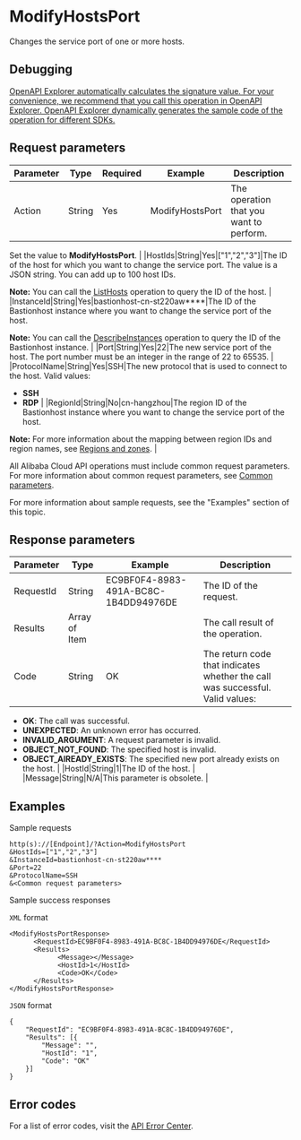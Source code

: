 # ModifyHostsPort

Changes the service port of one or more hosts.

## Debugging

[OpenAPI Explorer automatically calculates the signature value. For your convenience, we recommend that you call this operation in OpenAPI Explorer. OpenAPI Explorer dynamically generates the sample code of the operation for different SDKs.](https://api.aliyun.com/#product=Yundun-bastionhost&api=ModifyHostsPort&type=RPC&version=2019-12-09)

## Request parameters

|Parameter|Type|Required|Example|Description|
|---------|----|--------|-------|-----------|
|Action|String|Yes|ModifyHostsPort|The operation that you want to perform.

 Set the value to **ModifyHostsPort**. |
|HostIds|String|Yes|\["1","2","3"\]|The ID of the host for which you want to change the service port. The value is a JSON string. You can add up to 100 host IDs.

 **Note:** You can call the [ListHosts](~~200665~~) operation to query the ID of the host. |
|InstanceId|String|Yes|bastionhost-cn-st220aw\*\*\*\*|The ID of the Bastionhost instance where you want to change the service port of the host.

 **Note:** You can call the [DescribeInstances](~~153281~~) operation to query the ID of the Bastionhost instance. |
|Port|String|Yes|22|The new service port of the host. The port number must be an integer in the range of 22 to 65535. |
|ProtocolName|String|Yes|SSH|The new protocol that is used to connect to the host. Valid values:

 -   **SSH**
-   **RDP** |
|RegionId|String|No|cn-hangzhou|The region ID of the Bastionhost instance where you want to change the service port of the host.

 **Note:** For more information about the mapping between region IDs and region names, see [Regions and zones](~~40654~~). |

All Alibaba Cloud API operations must include common request parameters. For more information about common request parameters, see [Common parameters](~~148139~~).

For more information about sample requests, see the "Examples" section of this topic.

## Response parameters

|Parameter|Type|Example|Description|
|---------|----|-------|-----------|
|RequestId|String|EC9BF0F4-8983-491A-BC8C-1B4DD94976DE|The ID of the request. |
|Results|Array of Item| |The call result of the operation. |
|Code|String|OK|The return code that indicates whether the call was successful. Valid values:

 -   **OK**: The call was successful.
-   **UNEXPECTED**: An unknown error has occurred.
-   **INVALID\_ARGUMENT**: A request parameter is invalid.
-   **OBJECT\_NOT\_FOUND**: The specified host is invalid.
-   **OBJECT\_AlREADY\_EXISTS**: The specified new port already exists on the host. |
|HostId|String|1|The ID of the host. |
|Message|String|N/A|This parameter is obsolete. |

## Examples

Sample requests

```
http(s)://[Endpoint]/?Action=ModifyHostsPort
&HostIds=["1","2","3"]
&InstanceId=bastionhost-cn-st220aw****
&Port=22
&ProtocolName=SSH
&<Common request parameters>
```

Sample success responses

`XML` format

```
<ModifyHostsPortResponse>
      <RequestId>EC9BF0F4-8983-491A-BC8C-1B4DD94976DE</RequestId>
      <Results>
            <Message></Message>
            <HostId>1</HostId>
            <Code>OK</Code>
      </Results>
</ModifyHostsPortResponse>
```

`JSON` format

```
{
	"RequestId": "EC9BF0F4-8983-491A-BC8C-1B4DD94976DE",
	"Results": [{
		"Message": "",
		"HostId": "1",
		"Code": "OK"
	}]
}
```

## Error codes

For a list of error codes, visit the [API Error Center](https://error-center.alibabacloud.com/status/product/Yundun-bastionhost).

